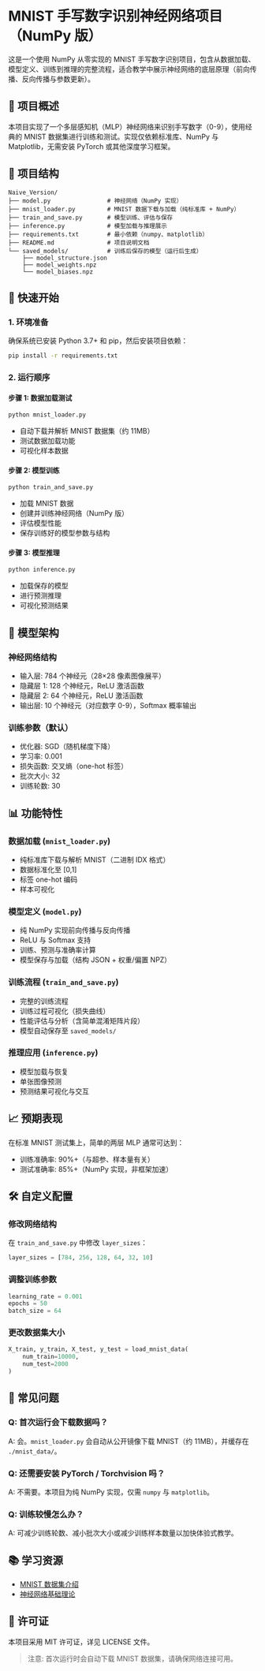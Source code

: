 # MNIST 手写数字识别神经网络项目（NumPy 版）

这是一个使用 NumPy 从零实现的 MNIST 手写数字识别项目，包含从数据加载、模型定义、训练到推理的完整流程，适合教学中展示神经网络的底层原理（前向传播、反向传播与参数更新）。

## 🎯 项目概述

本项目实现了一个多层感知机（MLP）神经网络来识别手写数字（0-9），使用经典的 MNIST 数据集进行训练和测试。实现仅依赖标准库、NumPy 与 Matplotlib，无需安装 PyTorch 或其他深度学习框架。

## 📁 项目结构

```
Naive_Version/
├── model.py                # 神经网络（NumPy 实现）
├── mnist_loader.py         # MNIST 数据下载与加载（纯标准库 + NumPy）
├── train_and_save.py       # 模型训练、评估与保存
├── inference.py            # 模型加载与推理展示
├── requirements.txt        # 最小依赖（numpy、matplotlib）
├── README.md               # 项目说明文档
└── saved_models/           # 训练后保存的模型（运行后生成）
    ├── model_structure.json
    ├── model_weights.npz
    └── model_biases.npz
```

## 🚀 快速开始

### 1. 环境准备

确保系统已安装 Python 3.7+ 和 pip，然后安装项目依赖：

```bash
pip install -r requirements.txt
```

### 2. 运行顺序

#### 步骤 1: 数据加载测试
```bash
python mnist_loader.py
```
- 自动下载并解析 MNIST 数据集（约 11MB）
- 测试数据加载功能
- 可视化样本数据

#### 步骤 2: 模型训练
```bash
python train_and_save.py
```
- 加载 MNIST 数据
- 创建并训练神经网络（NumPy 版）
- 评估模型性能
- 保存训练好的模型参数与结构

#### 步骤 3: 模型推理
```bash
python inference.py
```
- 加载保存的模型
- 进行预测推理
- 可视化预测结果

## 🧠 模型架构

### 神经网络结构
- 输入层: 784 个神经元（28×28 像素图像展平）
- 隐藏层 1: 128 个神经元，ReLU 激活函数
- 隐藏层 2: 64 个神经元，ReLU 激活函数
- 输出层: 10 个神经元（对应数字 0-9），Softmax 概率输出

### 训练参数（默认）
- 优化器: SGD（随机梯度下降）
- 学习率: 0.001
- 损失函数: 交叉熵（one-hot 标签）
- 批次大小: 32
- 训练轮数: 30

## 📊 功能特性

### 数据加载 (`mnist_loader.py`)
- 纯标准库下载与解析 MNIST（二进制 IDX 格式）
- 数据标准化至 [0,1]
- 标签 one-hot 编码
- 样本可视化

### 模型定义 (`model.py`)
- 纯 NumPy 实现前向传播与反向传播
- ReLU 与 Softmax 支持
- 训练、预测与准确率计算
- 模型保存与加载（结构 JSON + 权重/偏置 NPZ）

### 训练流程 (`train_and_save.py`)
- 完整的训练流程
- 训练过程可视化（损失曲线）
- 性能评估与分析（含简单混淆矩阵片段）
- 模型自动保存至 `saved_models/`

### 推理应用 (`inference.py`)
- 模型加载与恢复
- 单张图像预测
- 预测结果可视化与交互

## 📈 预期表现

在标准 MNIST 测试集上，简单的两层 MLP 通常可达到：
- 训练准确率: 90%+（与超参、样本量有关）
- 测试准确率: 85%+（NumPy 实现，非框架加速）

## 🛠️ 自定义配置

### 修改网络结构
在 `train_and_save.py` 中修改 `layer_sizes`：
```python
layer_sizes = [784, 256, 128, 64, 32, 10]
```

### 调整训练参数
```python
learning_rate = 0.001
epochs = 50
batch_size = 64
```

### 更改数据集大小
```python
X_train, y_train, X_test, y_test = load_mnist_data(
    num_train=10000,
    num_test=2000
)
```

## 🐛 常见问题

### Q: 首次运行会下载数据吗？
A: 会。`mnist_loader.py` 会自动从公开镜像下载 MNIST（约 11MB），并缓存在 `./mnist_data/`。

### Q: 还需要安装 PyTorch / Torchvision 吗？
A: 不需要。本项目为纯 NumPy 实现，仅需 `numpy` 与 `matplotlib`。

### Q: 训练较慢怎么办？
A: 可减少训练轮数、减小批次大小或减少训练样本数量以加快体验式教学。

## 📚 学习资源

- [MNIST 数据集介绍](http://yann.lecun.com/exdb/mnist/)
- [神经网络基础理论](https://cs231n.github.io/)

## 📄 许可证

本项目采用 MIT 许可证，详见 LICENSE 文件。

> 注意: 首次运行时会自动下载 MNIST 数据集，请确保网络连接可用。
